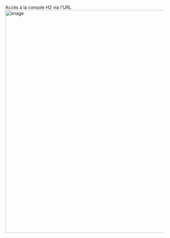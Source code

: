 Accès à la console H2 via l'URL 
<img width="1394" height="703" alt="image" src="https://github.com/user-attachments/assets/6beabb82-6b30-455a-813c-32c8d13ce66f" />
